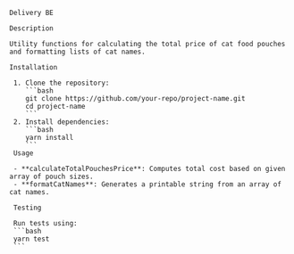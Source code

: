     Delivery BE

    Description

    Utility functions for calculating the total price of cat food pouches and formatting lists of cat names.

    Installation

     1. Clone the repository:
        ```bash
        git clone https://github.com/your-repo/project-name.git
        cd project-name
        ```
     2. Install dependencies:
        ```bash
        yarn install
        ```
     Usage

     - **calculateTotalPouchesPrice**: Computes total cost based on given array of pouch sizes.
     - **formatCatNames**: Generates a printable string from an array of cat names.

     Testing

     Run tests using:
     ```bash
     yarn test
     ```